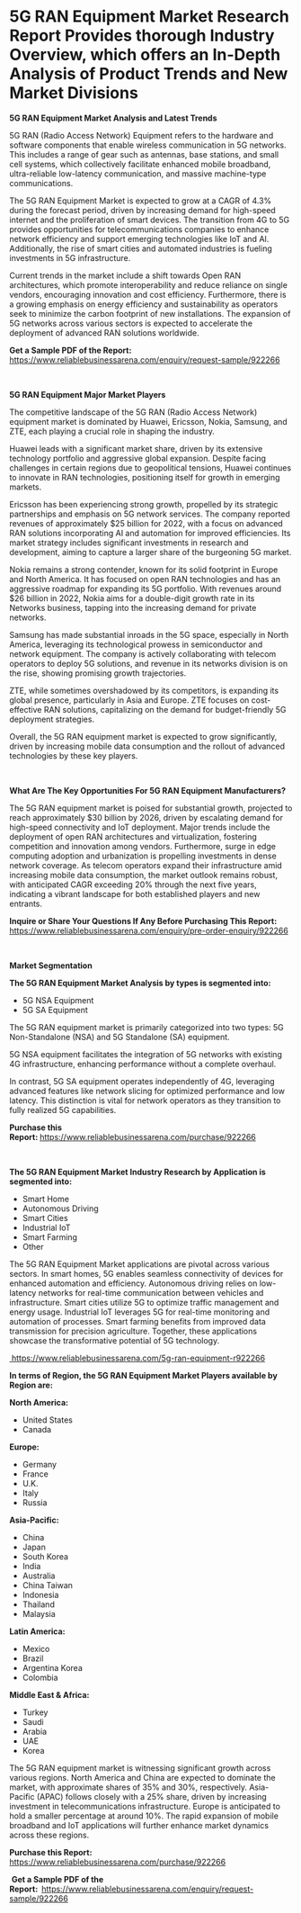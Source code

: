 <p><h1>5G RAN Equipment Market Research Report Provides thorough Industry Overview, which offers an In-Depth Analysis of Product Trends and New Market Divisions</h1></p><p><strong>5G RAN Equipment Market Analysis and Latest Trends</strong></p>
<p><p>5G RAN (Radio Access Network) Equipment refers to the hardware and software components that enable wireless communication in 5G networks. This includes a range of gear such as antennas, base stations, and small cell systems, which collectively facilitate enhanced mobile broadband, ultra-reliable low-latency communication, and massive machine-type communications.</p><p>The 5G RAN Equipment Market is expected to grow at a CAGR of 4.3% during the forecast period, driven by increasing demand for high-speed internet and the proliferation of smart devices. The transition from 4G to 5G provides opportunities for telecommunications companies to enhance network efficiency and support emerging technologies like IoT and AI. Additionally, the rise of smart cities and automated industries is fueling investments in 5G infrastructure.</p><p>Current trends in the market include a shift towards Open RAN architectures, which promote interoperability and reduce reliance on single vendors, encouraging innovation and cost efficiency. Furthermore, there is a growing emphasis on energy efficiency and sustainability as operators seek to minimize the carbon footprint of new installations. The expansion of 5G networks across various sectors is expected to accelerate the deployment of advanced RAN solutions worldwide.</p></p>
<p><strong>Get a Sample PDF of the Report:&nbsp;</strong> <a href="https://www.reliablebusinessarena.com/enquiry/request-sample/922266?utm_campaign=3444&utm_medium=2&utm_source=Github&utm_content=ia&utm_term=18042025&utm_id=5g-ran-equipment">https://www.reliablebusinessarena.com/enquiry/request-sample/922266</a></p>
<p>&nbsp;</p>
<p><strong>5G RAN Equipment Major Market Players</strong></p>
<p><p>The competitive landscape of the 5G RAN (Radio Access Network) equipment market is dominated by Huawei, Ericsson, Nokia, Samsung, and ZTE, each playing a crucial role in shaping the industry. </p><p>Huawei leads with a significant market share, driven by its extensive technology portfolio and aggressive global expansion. Despite facing challenges in certain regions due to geopolitical tensions, Huawei continues to innovate in RAN technologies, positioning itself for growth in emerging markets.</p><p>Ericsson has been experiencing strong growth, propelled by its strategic partnerships and emphasis on 5G network services. The company reported revenues of approximately $25 billion for 2022, with a focus on advanced RAN solutions incorporating AI and automation for improved efficiencies. Its market strategy includes significant investments in research and development, aiming to capture a larger share of the burgeoning 5G market.</p><p>Nokia remains a strong contender, known for its solid footprint in Europe and North America. It has focused on open RAN technologies and has an aggressive roadmap for expanding its 5G portfolio. With revenues around $26 billion in 2022, Nokia aims for a double-digit growth rate in its Networks business, tapping into the increasing demand for private networks.</p><p>Samsung has made substantial inroads in the 5G space, especially in North America, leveraging its technological prowess in semiconductor and network equipment. The company is actively collaborating with telecom operators to deploy 5G solutions, and revenue in its networks division is on the rise, showing promising growth trajectories.</p><p>ZTE, while sometimes overshadowed by its competitors, is expanding its global presence, particularly in Asia and Europe. ZTE focuses on cost-effective RAN solutions, capitalizing on the demand for budget-friendly 5G deployment strategies.</p><p>Overall, the 5G RAN equipment market is expected to grow significantly, driven by increasing mobile data consumption and the rollout of advanced technologies by these key players.</p></p>
<p>&nbsp;</p>
<p><strong>What Are The Key Opportunities For 5G RAN Equipment Manufacturers?</strong></p>
<p><p>The 5G RAN equipment market is poised for substantial growth, projected to reach approximately $30 billion by 2026, driven by escalating demand for high-speed connectivity and IoT deployment. Major trends include the deployment of open RAN architectures and virtualization, fostering competition and innovation among vendors. Furthermore, surge in edge computing adoption and urbanization is propelling investments in dense network coverage. As telecom operators expand their infrastructure amid increasing mobile data consumption, the market outlook remains robust, with anticipated CAGR exceeding 20% through the next five years, indicating a vibrant landscape for both established players and new entrants.</p></p>
<p><strong>Inquire or Share Your Questions If Any Before Purchasing This Report:</strong> <a href="https://www.reliablebusinessarena.com/enquiry/pre-order-enquiry/922266?utm_campaign=3444&utm_medium=2&utm_source=Github&utm_content=ia&utm_term=18042025&utm_id=5g-ran-equipment">https://www.reliablebusinessarena.com/enquiry/pre-order-enquiry/922266</a></p>
<p>&nbsp;</p>
<p><strong>Market Segmentation</strong></p>
<p><strong>The 5G RAN Equipment Market Analysis by types is segmented into:</strong></p>
<p><ul><li>5G NSA Equipment</li><li>5G SA Equipment</li></ul></p>
<p><p>The 5G RAN equipment market is primarily categorized into two types: 5G Non-Standalone (NSA) and 5G Standalone (SA) equipment. </p><p>5G NSA equipment facilitates the integration of 5G networks with existing 4G infrastructure, enhancing performance without a complete overhaul. </p><p>In contrast, 5G SA equipment operates independently of 4G, leveraging advanced features like network slicing for optimized performance and low latency. This distinction is vital for network operators as they transition to fully realized 5G capabilities.</p></p>
<p><strong>Purchase this Report:&nbsp;</strong><a href="https://www.reliablebusinessarena.com/purchase/922266?utm_campaign=3444&utm_medium=2&utm_source=Github&utm_content=ia&utm_term=18042025&utm_id=5g-ran-equipment">https://www.reliablebusinessarena.com/purchase/922266</a></p>
<p>&nbsp;</p>
<p><strong>The 5G RAN Equipment Market Industry Research by Application is segmented into:</strong></p>
<p><ul><li>Smart Home</li><li>Autonomous Driving</li><li>Smart Cities</li><li>Industrial IoT</li><li>Smart Farming</li><li>Other</li></ul></p>
<p><p>The 5G RAN Equipment Market applications are pivotal across various sectors. In smart homes, 5G enables seamless connectivity of devices for enhanced automation and efficiency. Autonomous driving relies on low-latency networks for real-time communication between vehicles and infrastructure. Smart cities utilize 5G to optimize traffic management and energy usage. Industrial IoT leverages 5G for real-time monitoring and automation of processes. Smart farming benefits from improved data transmission for precision agriculture. Together, these applications showcase the transformative potential of 5G technology.</p></p>
<p><a href="https://www.reliablebusinessarena.com/5g-ran-equipment-r922266?utm_campaign=3444&utm_medium=2&utm_source=Github&utm_content=ia&utm_term=18042025&utm_id=5g-ran-equipment">&nbsp;https://www.reliablebusinessarena.com/5g-ran-equipment-r922266</a></p>
<p><strong>In terms of Region, the 5G RAN Equipment Market Players available by Region are:</strong></p>
<p>
    <p> <strong> North America: </strong>
        <ul>
            <li>United States</li>
            <li>Canada</li>
        </ul>
        </p> 
    <p> <strong> Europe: </strong>
        <ul>
            <li>Germany</li>
            <li>France</li>
            <li>U.K.</li>
            <li>Italy</li>
            <li>Russia</li>
        </ul>
        </p> 
    <p> <strong> Asia-Pacific: </strong>
        <ul>
            <li>China</li>
            <li>Japan</li>
            <li>South Korea</li>
            <li>India</li>
            <li>Australia</li>
            <li>China Taiwan</li>
            <li>Indonesia</li>
            <li>Thailand</li>
            <li>Malaysia</li>
        </ul>
        </p> 
    <p> <strong> Latin America: </strong>
        <ul>
            <li>Mexico</li>
            <li>Brazil</li>
            <li>Argentina Korea</li>
            <li>Colombia</li>
        </ul>
        </p> 
    <p> <strong> Middle East & Africa: </strong>
        <ul>
            <li>Turkey</li>
            <li>Saudi</li>
            <li>Arabia</li>
            <li>UAE</li>
            <li>Korea</li>
        </ul>
    </p>
    </p>
<p><p>The 5G RAN equipment market is witnessing significant growth across various regions. North America and China are expected to dominate the market, with approximate shares of 35% and 30%, respectively. Asia-Pacific (APAC) follows closely with a 25% share, driven by increasing investment in telecommunications infrastructure. Europe is anticipated to hold a smaller percentage at around 10%. The rapid expansion of mobile broadband and IoT applications will further enhance market dynamics across these regions.</p></p>
<p><strong>Purchase this Report: </strong><a href="https://www.reliablebusinessarena.com/purchase/922266?utm_campaign=3444&utm_medium=2&utm_source=Github&utm_content=ia&utm_term=18042025&utm_id=5g-ran-equipment">https://www.reliablebusinessarena.com/purchase/922266</a></p>
<p>&nbsp;<strong>Get a Sample PDF of the Report:&nbsp;&nbsp;</strong><a href="https://www.reliablebusinessarena.com/enquiry/request-sample/922266?utm_campaign=3444&utm_medium=2&utm_source=Github&utm_content=ia&utm_term=18042025&utm_id=5g-ran-equipment">https://www.reliablebusinessarena.com/enquiry/request-sample/922266</a></p>
<p><strong></strong></p>
<p><p></p><p></p><p></p></p>